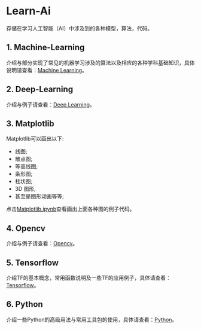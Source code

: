 # Learn-Ai

存储在学习人工智能（AI）中涉及到的各种模型，算法，代码。

## 1. Machine-Learning

介绍与部分实现了常见的机器学习涉及的算法以及相应的各种学科基础知识，具体说明请查看：[Machine Learning](./machine-learning/readme.md)。

## 2. Deep-Learning

介绍与例子请查看：[Deep Learning](./deep-learning/readme.md)。

## 3. Matplotlib

Matplotlib可以画出以下:

- 线图;
- 散点图;
- 等高线图;
- 条形图;
- 柱状图;
- 3D 图形,
- 甚至是图形动画等等;

点击[Matplotlib.ipynb](./matplotlib/examples.ipynb)查看画出上面各种图的例子代码。

## 4. Opencv

介绍与例子请查看：[Opencv](./opencv/readme.md)。

## 5. Tensorflow

介绍TF的基本概念，常用函数说明及一些TF的应用例子，具体请查看：[Tensorflow](./tensorflow/readme.md)。

## 6. Python

介绍一些Python的高级用法与常用工具包的使用，具体请查看：[Python](./python/readme.md)。